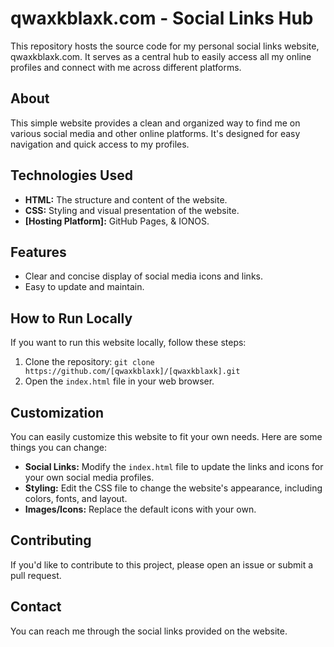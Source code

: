 # qwaxkblaxk.com - Social Links Hub

This repository hosts the source code for my personal social links website, qwaxkblaxk.com.  It serves as a central hub to easily access all my online profiles and connect with me across different platforms.

## About

This simple website provides a clean and organized way to find me on various social media and other online platforms.  It's designed for easy navigation and quick access to my profiles.

## Technologies Used

*   **HTML:**  The structure and content of the website.
*   **CSS:** Styling and visual presentation of the website.
*   **[Hosting Platform]:**  GitHub Pages, & IONOS. 

## Features

*   Clear and concise display of social media icons and links.
*   Easy to update and maintain.


## How to Run Locally

If you want to run this website locally, follow these steps:

1.  Clone the repository: `git clone https://github.com/[qwaxkblaxk]/[qwaxkblaxk].git`
2.  Open the `index.html` file in your web browser.

## Customization

You can easily customize this website to fit your own needs.  Here are some things you can change:

*   **Social Links:**  Modify the `index.html` file to update the links and icons for your own social media profiles.
*   **Styling:**  Edit the CSS file to change the website's appearance, including colors, fonts, and layout.
*   **Images/Icons:** Replace the default icons with your own.

## Contributing 

If you'd like to contribute to this project, please open an issue or submit a pull request.

## Contact

You can reach me through the social links provided on the website.

